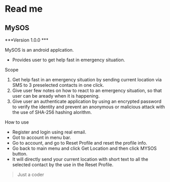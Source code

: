 # Read me

## MySOS ##

***Version 1.0.0 ***

MySOS is an android applcation.
- Provides user to get help fast in emergency situation.

Scope
1. Get help fast in an emergency situation by sending current location via SMS to 3 preselected contacts in one click.
2. Give user few notes on how to react to an emergency situation, so that user can be aready when it is happening.
3. Give user an authenticate application by using an encrypted password to verify the identity and prevent an anonymous or malicious attack with the use of SHA-256 hashing alorithm.

How to use

- Register and login using real email.
- Got to account in menu bar.
- Go to account, and go to Reset Profile and reset the profile info.
- Go back to main menu and click Get Location and then click MYSOS button.
- It will directly send your current location with short text to all the selected contact by the use in the Reset Profile.


> Just a coder

